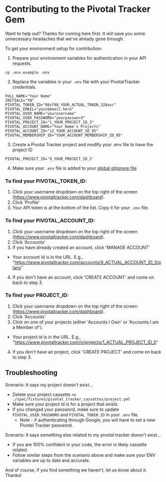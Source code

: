 # Contributing to the Pivotal Tracker Gem

Want to help out? Thanks for coming here first. It will save you some unnecessary headaches that we've already gone through.

To get your environment setup for contribution:

1. Prepare your environment variables for authentication in your API requests.

```
cp .env.example .env
```

2. Replace the variables in your `.env` file with your PivotalTracker credentials.

```
FULL_NAME="Your Name"
INITIALS="YN"
PIVOTAL_TOKEN_ID="98sf98_YOUR_ACTUAL_TOKEN_328asc"
PIVOTAL_EMAIL="your@email.here"
PIVOTAL_USER_NAME="yourusername"
PIVOTAL_USER_PASSWORD="yourpassword"
PIVOTAL_PROJECT_ID="1_YOUR_PROJECT_ID_3"
PIVOTAL_ACCOUNT_NAME="Your Name's Projects"
PIVOTAL_ACCOUNT_ID="12_YOUR_ACCOUNT_ID_95"
PIVOTAL_MEMBERSHIP_ID="YOUR_ACCOUNT_MEMBERSHIP_ID_95"
```

3. Create a Pivotal Tracker project and modify your .env file to have the project ID

```
PIVOTAL_PROJECT_ID='9_YOUR_PROJECT_ID_2'
```

4. Make sure your `.env` file is added to your [global gitignore file](https://help.github.com/articles/ignoring-files/#create-a-global-gitignore)


### To find your PIVOTAL_TOKEN_ID:
  1. Click your username dropdown on the top right of the screen (https://www.pivotaltracker.com/dashboard).
  2. Click 'Profile'
  3. Your API token is at the bottom of the list. Copy it for your `.env` file.

### To find your PIVOTAL_ACCOUNT_ID:
  1. Click your username dropdown on the top right of the screen (https://www.pivotaltracker.com/dashboard).
  2. Click 'Accounts'
  3. If you have already created an account, click 'MANAGE ACCOUNT'
  * Your account id is in the URL. E.g., "https://www.pivotaltracker.com/accounts/9_ACTUAL_ACCOUNT_ID_3/plans"
  4. If you don't have an account, click 'CREATE ACCOUNT' and come on back to step 3.

### To find your PROJECT_ID:
  1. Click your username dropdown on the top right of the screen (https://www.pivotaltracker.com/dashboard).
  2. Click 'Accounts'
  3. Click on one of your projects (either 'Accounts I Own' or 'Accounts I am a Member of').
  * Your project id is in the URL. E.g., "https://www.pivotaltracker.com/n/projects/1_ACTUAL_PROJECT_ID_5"
  4. If you don't have an project, click 'CREATE PROJECT' and come on back to step 3.

## Troubleshooting

Scenario: It says my project doesn't exist...
* Delete your project cassette `rm ./spec/fixtures/pivotal_tracker_cassettes/project.yml`
* Make sure your project id is for a project that exists
* If you changed your password, make sure to update `PIVOTAL_USER_PASSWORD` and `PIVOTAL_TOKEN_ID` in your `.env` file.
  * Note - if authenticating through Google, you will have to set a new Pivotal Tracker password.

Scenario: It says something else related to my pivotal tracker doesn't exist...
* If you are 100% confident in your code, the error is likely cassette related.
* Follow similar steps from the scenario above and make sure your ENV variables are up to date and accurate.

And of course, if you find something we haven't, let us know about it. Thanks!
